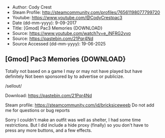 - Author: Cody Crest
- Steam Profile: http://steamcommunity.com/profiles/76561198077799720
- Youtube: https://www.youtube.com/@CodyCrestpac3
- Date (dd-mm-yyyy): 9-09-2017
- Title: [Gmod] Pac3 Memories {DOWNLOAD}
- Source: https://www.youtube.com/watch?v=e_iNFRG2vvo
- Source: https://pastebin.com/21Pqr4Nd
- Source Accessed (dd-mm-yyyy): 19-06-2025

## [Gmod] Pac3 Memories {DOWNLOAD}

Totally not based on a game I may or may not have played but have definitely Not been sponsored by to advertise or publicize.

/sellout/

Download: https://pastebin.com/21Pqr4Nd

Steam profile: https://steamcommunity.com/id/bricksiceweeb
Do not add me for questions or bug reports

Sorry I couldn't make an outfit was well as shelter, I had some time restrictions. But I did include a hide proxy (finally) so you don't have to press any more buttons, and a few effects.
